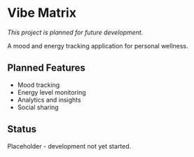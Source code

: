 ﻿# Vibe Matrix

*This project is planned for future development.*

A mood and energy tracking application for personal wellness.

## Planned Features

- Mood tracking
- Energy level monitoring
- Analytics and insights
- Social sharing

## Status

Placeholder - development not yet started.
